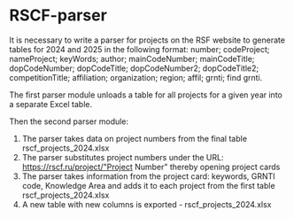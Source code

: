 # RSCF-parser
It is necessary to write a parser for projects on the RSF website to generate tables for 2024 and 2025 in the following format: number; codeProject; nameProject; keyWords; author; mainCodeNumber; mainCodeTitle; dopCodeNumber; dopCodeTitle; dopCodeNumber2; dopCodeTitle2; competitionTitle; affiliation; organization; region; affil; grnti; find grnti.

The first parser module unloads a table for all projects for a given year into a separate Excel table. 

Then the second parser module:
1) The parser takes data on project numbers from the final table rscf_projects_2024.xlsx
2) The parser substitutes project numbers under the URL: https://rscf.ru/project/"Project Number" thereby opening project cards
3) The parser takes information from the project card: keywords, GRNTI code, Knowledge Area and adds it to each project from the first table rscf_projects_2024.xlsx
4) A new table with new columns is exported - rscf_projects_2024.xlsx

